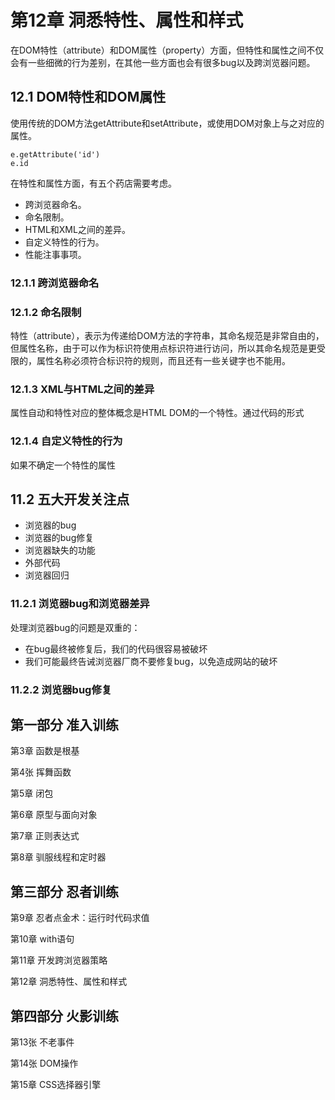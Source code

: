 # 第12章 洞悉特性、属性和样式 #
在DOM特性（attribute）和DOM属性（property）方面，但特性和属性之间不仅会有一些细微的行为差别，在其他一些方面也会有很多bug以及跨浏览器问题。

## 12.1 DOM特性和DOM属性 ##
使用传统的DOM方法getAttribute和setAttribute，或使用DOM对象上与之对应的属性。

	e.getAttribute('id')
	e.id
在特性和属性方面，有五个药店需要考虑。
	
* 跨浏览器命名。
* 命名限制。
* HTML和XML之间的差异。
* 自定义特性的行为。
* 性能注事事项。

### 12.1.1 跨浏览器命名 ###

### 12.1.2 命名限制 ###
特性（attribute），表示为传递给DOM方法的字符串，其命名规范是非常自由的，但属性名称，由于可以作为标识符使用点标识符进行访问，所以其命名规范是更受限的，属性名称必须符合标识符的规则，而且还有一些关键字也不能用。

### 12.1.3 XML与HTML之间的差异 ###
属性自动和特性对应的整体概念是HTML DOM的一个特性。通过代码的形式

### 12.1.4 自定义特性的行为 ###
如果不确定一个特性的属性


## 11.2 五大开发关注点 ##
* 浏览器的bug
* 浏览器的bug修复
* 浏览器缺失的功能
* 外部代码
* 浏览器回归

### 11.2.1 浏览器bug和浏览器差异 ###

处理浏览器bug的问题是双重的：

* 在bug最终被修复后，我们的代码很容易被破坏
* 我们可能最终告诫浏览器厂商不要修复bug，以免造成网站的破坏

### 11.2.2 浏览器bug修复 ###


## 第一部分 准入训练 ##
第3章 函数是根基

第4张 挥舞函数

第5章 闭包

第6章 原型与面向对象

第7章 正则表达式

第8章 驯服线程和定时器
## 第三部分 忍者训练 ##
第9章 忍者点金术：运行时代码求值

第10章 with语句

第11章 开发跨浏览器策略

第12章 洞悉特性、属性和样式

## 第四部分 火影训练 ##

第13张 不老事件

第14张 DOM操作

第15章 CSS选择器引擎